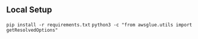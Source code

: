 ## Local Setup

`pip install -r requirements.txt`
`python3 -c "from awsglue.utils import getResolvedOptions"`
